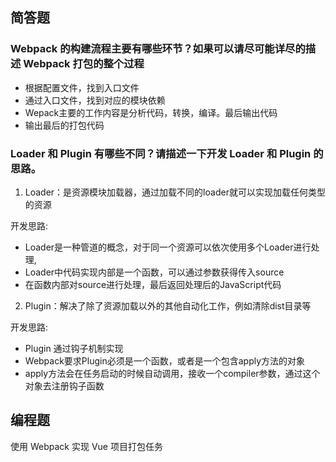 ## 简答题
### Webpack 的构建流程主要有哪些环节？如果可以请尽可能详尽的描述 Webpack 打包的整个过程
- 根据配置文件，找到入口文件
- 通过入口文件，找到对应的模块依赖
- Wepack主要的工作内容是分析代码，转换，编译。最后输出代码
- 输出最后的打包代码
### Loader 和 Plugin 有哪些不同？请描述一下开发 Loader 和 Plugin 的思路。
1. Loader：是资源模块加载器，通过加载不同的loader就可以实现加载任何类型的资源

开发思路:
  - Loader是一种管道的概念，对于同一个资源可以依次使用多个Loader进行处理,
  - Loader中代码实现内部是一个函数，可以通过参数获得传入source
  - 在函数内部对source进行处理，最后返回处理后的JavaScript代码
2. Plugin：解决了除了资源加载以外的其他自动化工作，例如清除dist目录等

开发思路:
  - Plugin 通过钩子机制实现
  - Webpack要求Plugin必须是一个函数，或者是一个包含apply方法的对象
  - apply方法会在任务启动的时候自动调用，接收一个compiler参数，通过这个对象去注册钩子函数
## 编程题
使用 Webpack 实现 Vue 项目打包任务
